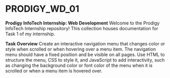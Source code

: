 # PRODIGY_WD_01

**Prodigy InfoTech Internship: Web Development**
Welcome to the Prodigy InfoTech Internship repository! This collection houses documentation for Task 1 of my internship.

**Task Overview**
Create an interactive navigation menu that changes color or style when scrolled or when hovering over a menu item. The navigation menu should have a fixed position and be visible on all pages. Use HTML to structure the menu, CSS to style it, and JavaScript to add interactivity, such as changing the background color or font color of the menu when it is scrolled or
when a menu item is hovered over.
